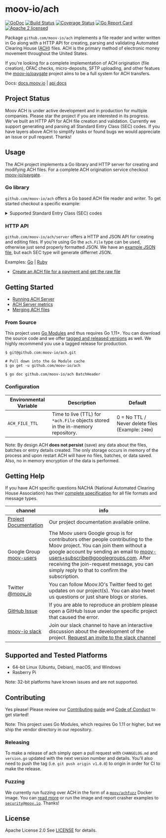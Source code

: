 moov-io/ach
===
[![GoDoc](https://godoc.org/github.com/moov-io/ach?status.svg)](https://godoc.org/github.com/moov-io/ach)
[![Build Status](https://travis-ci.com/moov-io/ach.svg?branch=master)](https://travis-ci.com/moov-io/ach)
[![Coverage Status](https://codecov.io/gh/moov-io/ach/branch/master/graph/badge.svg)](https://codecov.io/gh/moov-io/ach)
[![Go Report Card](https://goreportcard.com/badge/github.com/moov-io/ach)](https://goreportcard.com/report/github.com/moov-io/ach)
[![Apache 2 licensed](https://img.shields.io/badge/license-Apache2-blue.svg)](https://raw.githubusercontent.com/moov-io/ach/master/LICENSE)

Package `github.com/moov-io/ach` implements a file reader and writer written in Go along with a HTTP API for creating, parsing and validating Automated Clearing House ([ACH](https://en.wikipedia.org/wiki/Automated_Clearing_House)) files. ACH is the primary method of electronic money movement throughout the United States.

If you're looking for a complete implementation of ACH origination (file creation), OFAC checks, micro-deposits, SFTP uploading, and other featues the [moov-io/paygate](https://github.com/moov-io/paygate) project aims to be a full system for ACH transfers.

Docs: [docs.moov.io](https://docs.moov.io/en/latest/) | [api docs](https://api.moov.io/apps/ach/)

## Project Status

Moov ACH is under active development and in production for multiple companies. Please star the project if you are interested in its progress. We've built an HTTP API for ACH file creation and validation. Currently we support generating and parsing all Standard Entry Class (SEC) codes. If you have layers above ACH to simplify tasks or found bugs we would appreciate an issue or pull request. Thanks!

## Usage

The ACH project implements a Go library and HTTP server for creating and modifying ACH files. For a complete ACH origination service checkout [moov-io/paygate](https://github.com/moov-io/paygate).

### Go library

`github.com/moov-io/ach` offers a Go based ACH file reader and writer. To get started checkout a specific example:

<details>
<summary>Supported Standard Entry Class (SEC) codes</summary>

| SEC Code | Name                                  | Read Example                      | Write Example                      |
|----------|---------------------------------------|-----------------------------------|------------------------------------|
| ACK      | Acknowledgment Entry for CCD          | [Link](test/ach-ack-read/main.go) | [Link](test/ach-ack-write/main.go) |
| ADV      | Automated Accounting Advice           | [Link](test/ach-adv-read/main.go) | [Link](test/ach-adv-write/main.go) |
| ARC      | Accounts Receivable Entry             | [Link](test/ach-arc-read/main.go) | [Link](test/ach-arc-write/main.go) |
| ATX      | Acknowledgment Entry for CTX          | [Link](test/ach-atx-read/main.go) | [Link](test/ach-atx-write/main.go) |
| BOC      | Back Office Conversion                | [Link](test/ach-boc-read/main.go) | [Link](test/ach-boc-write/main.go) |
| CCD      | Corporate credit or debit             | [Link](test/ach-ccd-read/main.go) | [Link](test/ach-ccd-write/main.go) |
| CIE      | Customer-Initiated Entry              | [Link](test/ach-cie-read/main.go) | [Link](test/ach-cie-write/main.go) |
| COR      | Automated Notification of Change(NOC) | [Link](test/ach-cor-read/main.go) | [Link](test/ach-cor-write/main.go) |
| CTX      | Corporate Trade Exchange              | [Link](test/ach-ctx-read/main.go) | [Link](test/ach-ctx-write/main.go) |
| DNE      | Death Notification Entry              | [Link](test/ach-dne-read/main.go) | [Link](test/ach-dne-write/main.go) |
| ENR      | Automatic Enrollment Entry            | [Link](test/ach-enr-read/main.go) | [Link](test/ach-enr-write/main.go) |
| IAT      | International ACH Transactions        | [Link](test/ach-iat-read/main.go) | [Link](test/ach-iat-write/main.go) |
| MTE      | Machine Transfer Entry                | [Link](test/ach-mte-read/main.go) | [Link](test/ach-mte-write/main.go) |
| POP      | Point of Purchase                     | [Link](test/ach-pop-read/main.go) | [Link](test/ach-pop-write/main.go) |
| POS      | Point of Sale                         | [Link](test/ach-pos-read/main.go) | [Link](test/ach-pos-write/main.go) |
| PPD      | Prearranged payment and deposits      | [Link](test/ach-ppd-read/main.go) | [Link](test/ach-ppd-write/main.go) |
| RCK      | Represented Check Entries             | [Link](test/ach-rck-read/main.go) | [Link](test/ach-rck-write/main.go) |
| SHR      | Shared Network Entry                  | [Link](test/ach-shr-read/main.go) | [Link](test/ach-shr-write/main.go) |
| TRC      | Check Truncation Entry                | [Link](test/ach-trc-read/main.go) | [Link](test/ach-trc-write/main.go) |
| TRX      | Check Truncation Entries Exchange     | [Link](test/ach-trx-read/main.go) | [Link](test/ach-trx-write/main.go) |
| TEL      | Telephone-Initiated Entry             | [Link](test/ach-tel-read/main.go) | [Link](test/ach-tel-write/main.go) |
| TRC      | Truncated Check Entry                 | [Link](test/ach-trc-read/main.go) | [Link](test/ach-trc-write/main.go) |
| WEB      | Internet-initiated Entries            | [Link](test/ach-web-read/main.go) | [Link](test/ach-web-write/main.go) |
| XCK      | Destroyed Check Entry                 | [Link](test/ach-xck-read/main.go) | [Link](test/ach-xck-write/main.go) |

</details>

### HTTP API

`github.com/moov-io/ach/server` offers a HTTP and JSON API for creating and editing files. If you're using Go the `ach.File` type can be used, otherwise just send properly formatted JSON. We have an [example JSON file](test/testdata/ppd-valid.json), but each SEC type will generate differnet JSON.

Examples: [Go](examples/http/main.go) | [Ruby](https://github.com/moov-io/ruby-ach-demo)

- [Create an ACH file for a payment and get the raw file](https://github.com/moov-io/ruby-ach-demo)

## Getting Started

- [Running ACH Server](https://docs.moov.io/en/latest/tutorials/ach-server/)
- [ACH Server metrics](documentation/metrics.md)
- [Merging ACH files](https://docs.moov.io/en/latest/ach/merging-files/)

### From Source

This project uses [Go Modules](https://github.com/golang/go/wiki/Modules) and thus requires Go 1.11+. You can download the source code and we offer [tagged and released versions](https://github.com/moov-io/ach/releases) as well. We highly recommend you use a tagged release for production.

```
$ git@github.com:moov-io/ach.git

# Pull down into the Go Module cache
$ go get -u github.com/moov-io/ach

$ go doc github.com/moov-io/ach BatchHeader
```

### Configuration

| Environmental Variable | Description | Default |
|-----|-----|-----|
| `ACH_FILE_TTL` | Time to live (TTL) for `*ach.File` objects stored in the in-memory repository. | 0 = No TTL / Never delete files (Example: `240m`) |

Note: By design ACH **does not persist** (save) any data about the files, batches or entry details created. The only storage occurs in memory of the process and upon restart ACH will have no files, batches, or data saved. Also, no in memory encryption of the data is performed.

## Getting Help

If you have ACH specific questions NACHA (National Automated Clearing House Association) has their [complete specification](documentation/2013-Corporate-Rules-and-Guidelines.pdf) for all file formats and message types.

 channel | info
 ------- | -------
 [Project Documentation](https://docs.moov.io/en/latest/) | Our project documentation available online.
 Google Group [moov-users](https://groups.google.com/forum/#!forum/moov-users)| The Moov users Google group is for contributors other people contributing to the Moov project. You can join them without a google account by sending an email to [moov-users+subscribe@googlegroups.com](mailto:moov-users+subscribe@googlegroups.com). After receiving the join-request message, you can simply reply to that to confirm the subscription.
Twitter [@moov_io](https://twitter.com/moov_io)	| You can follow Moov.IO's Twitter feed to get updates on our project(s). You can also tweet us questions or just share blogs or stories.
[GitHub Issue](https://github.com/moov-io) | If you are able to reproduce an problem please open a GitHub Issue under the specific project that caused the error.
[moov-io slack](http://moov-io.slack.com/) | Join our slack channel to have an interactive discussion about the development of the project. [Request an invite to the slack channel](https://join.slack.com/t/moov-io/shared_invite/enQtNDE5NzIwNTYxODEwLTRkYTcyZDI5ZTlkZWRjMzlhMWVhMGZlOTZiOTk4MmM3MmRhZDY4OTJiMDVjOTE2MGEyNWYzYzY1MGMyMThiZjg)

## Supported and Tested Platforms

- 64-bit Linux (Ubuntu, Debian), macOS, and Windows
- Rasberry Pi

Note: 32-bit platforms have known issues and are not supported.

## Contributing

Yes please! Please review our [Contributing guide](CONTRIBUTING.md) and [Code of Conduct](CODE_OF_CONDUCT.md) to get started!

Note: This project uses Go Modules, which requires Go 1.11 or higher, but we ship the vendor directory in our repository.

### Releasing

To make a release of ach simply open a pull request with `CHANGELOG.md` and `version.go` updated with the next version number and details. You'll also need to push the tag (i.e. `git push origin v1.0.0`) to origin in order for CI to make the release.

### Fuzzing

We currently run fuzzing over ACH in the form of a [`moov/achfuzz`](https://hub.docker.com/r/moov/achfuzz) Docker image. You can [read more](./test/fuzz-reader/README.md) or run the image and report crasher examples to [`security@moov.io`](mailto:security@moov.io). Thanks!

## License

Apache License 2.0 See [LICENSE](LICENSE) for details.
